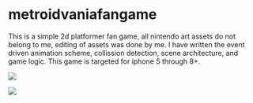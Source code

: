 # metroidvaniafangame

This is a simple 2d platformer fan game, all nintendo art assets do not belong to me, editing of assets was done by me. 
I have written the event driven animation scheme, collission detection, scene architecture, and game logic. 
This game is targeted for iphone 5 through 8+.



![](samus_exv2.gif)

![](menu_ex.gif)
